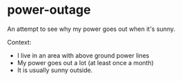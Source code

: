 # power-outage
An attempt to see why my power goes out when it's sunny.

Context:
* I live in an area with above ground power lines
* My power goes out a lot (at least once a month)
* It is usually sunny outside.
